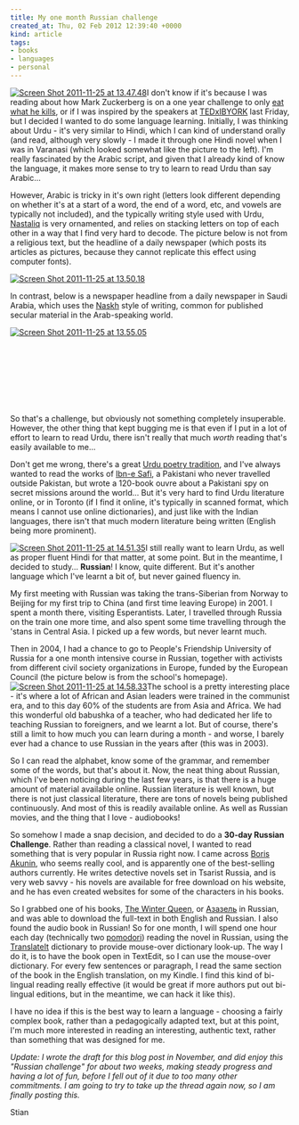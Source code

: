 ```yaml
---
title: My one month Russian challenge
created_at: Thu, 02 Feb 2012 12:39:40 +0000
kind: article
tags:
- books
- languages
- personal
---
```


[![](http://reganmian.net/blog/wp-content/uploads/2011/11/Screen-Shot-2011-11-25-at-13.47.48-.png "Screen Shot 2011-11-25 at 13.47.48")](http://reganmian.net/blog/wp-content/uploads/2011/11/Screen-Shot-2011-11-25-at-13.47.48-.png)I
don't know if it's because I was reading about how Mark Zuckerberg is on
a one year challenge to only [eat what he
kills](http://mashable.com/2011/05/27/mark-zuckerberg-eats-kills/), or
if I was inspired by the speakers at
[TEDxIBYORK](http://tedxibyork.com/) last Friday, but I decided I wanted
to do some language learning. Initially, I was thinking about Urdu -
it's very similar to Hindi, which I can kind of understand orally (and
read, although very slowly - I made it through one Hindi novel when I
was in Varanasi (which looked somewhat like the picture to the left).
I'm really fascinated by the Arabic script, and given that I already
kind of know the language, it makes more sense to try to learn to read
Urdu than say Arabic...

However, Arabic is tricky in it's own right (letters look different
depending on whether it's at a start of a word, the end of a word, etc,
and vowels are typically not included), and the typically writing style
used with Urdu, [Nastaliq](http://en.wikipedia.org/wiki/Nastaliq) is
very ornamented, and relies on stacking letters on top of each other in
a way that I find very hard to decode. The picture below is not from a
religious text, but the headline of a daily newspaper (which posts its
articles as pictures, because they cannot replicate this effect using
computer fonts).

[![](http://reganmian.net/blog/wp-content/uploads/2011/11/Screen-Shot-2011-11-25-at-13.50.18-.png "Screen Shot 2011-11-25 at 13.50.18")](http://reganmian.net/blog/wp-content/uploads/2011/11/Screen-Shot-2011-11-25-at-13.50.18-.png)

In contrast, below is a newspaper headline from a daily newspaper in
Saudi Arabia, which uses the
[Naskh](http://en.wikipedia.org/wiki/Naskh_(script)) style of writing,
common for published secular material in the Arab-speaking world.

[![](http://reganmian.net/blog/wp-content/uploads/2011/11/Screen-Shot-2011-11-25-at-13.55.05-.png "Screen Shot 2011-11-25 at 13.55.05")](http://reganmian.net/blog/wp-content/uploads/2011/11/Screen-Shot-2011-11-25-at-13.55.05-.png)

 

 

 

 

So that's a challenge, but obviously not something completely
insuperable. However, the other thing that kept bugging me is that even
if I put in a lot of effort to learn to read Urdu, there isn't really
that much *worth* reading that's easily available to me...

Don't get me wrong, there's a great [Urdu poetry
tradition](http://en.wikipedia.org/wiki/Urdu_poetry), and I've always
wanted to read the works of [Ibn-e
Safi](http://en.wikipedia.org/wiki/Ibn-e-Safi), a Pakistani who never
travelled outside Pakistan, but wrote a 120-book ouvre about a Pakistani
spy on secret missions around the world... But it's very hard to find
Urdu literature online, or in Toronto (if I find it online, it's
typically in scanned format, which means I cannot use online
dictionaries), and just like with the Indian languages, there isn't that
much modern literature being written (English being more prominent).

[![](http://reganmian.net/blog/wp-content/uploads/2011/11/Screen-Shot-2011-11-25-at-14.51.35-.png "Screen Shot 2011-11-25 at 14.51.35")](http://reganmian.net/blog/wp-content/uploads/2011/11/Screen-Shot-2011-11-25-at-14.51.35-.png)I
still really want to learn Urdu, as well as proper fluent Hindi for that
matter, at some point. But in the meantime, I decided to study...
**Russian**! I know, quite different. But it's another language which
I've learnt a bit of, but never gained fluency in.

My first meeting with Russian was taking the trans-Siberian from Norway
to Beijing for my first trip to China (and first time leaving Europe) in
2001. I spent a month there, visiting Esperantists. Later, I travelled
through Russia on the train one more time, and also spent some time
travelling through the 'stans in Central Asia. I picked up a few words,
but never learnt much.

Then in 2004, I had a chance to go to People's Friendship University of
Russia for a one month intensive course in Russian, together with
activists from different civil society organizations in Europe, funded
by the European Council (the picture below is from the school's
homepage).[![](http://reganmian.net/blog/wp-content/uploads/2011/11/Screen-Shot-2011-11-25-at-14.58.33-.png "Screen Shot 2011-11-25 at 14.58.33")](http://reganmian.net/blog/wp-content/uploads/2011/11/Screen-Shot-2011-11-25-at-14.58.33-.png)The
school is a pretty interesting place - it's where a lot of African and
Asian leaders were trained in the communist era, and to this day 60% of
the students are from Asia and Africa. We had this wonderful old
babushka of a teacher, who had dedicated her life to teaching Russian to
foreigners, and we learnt a lot. But of course, there's still a limit to
how much you can learn during a month - and worse, I barely ever had a
chance to use Russian in the years after (this was in 2003).

So I can read the alphabet, know some of the grammar, and remember some
of the words, but that's about it. Now, the neat thing about Russian,
which I've been noticing during the last few years, is that there is a
huge amount of material available online. Russian literature is well
known, but there is not just classical literature, there are tons of
novels being published continuously. And most of this is readily
available online. As well as Russian movies, and the thing that I love -
audiobooks!

So somehow I made a snap decision, and decided to do a **30-day Russian
Challenge**. Rather than reading a classical novel, I wanted to read
something that is very popular in Russia right now. I came across [Boris
Akunin](http://en.wikipedia.org/wiki/Boris_Akunin), who seems really
cool, and is apparently one of the best-selling authors currently. He
writes detective novels set in Tsarist Russia, and is very web savvy -
his novels are available for free download on his website, and he has
even created websites for some of the characters in his books.

So I grabbed one of his books, [The Winter
Queen](http://www.boris-akunin.com/bk_winterqueen.html), or
[Азазель](http://www.akunin.ru/knigi/fandorin/erast/azazel/) in Russian,
and was able to download the full-text in both English and Russian. I
also found the audio book in Russian! So for one month, I will spend one
hour each day (technically two
[pomodori](http://www.pomodorotechnique.com/)) reading the novel in
Russian, using the
[TranslateIt](http://mac.gettranslateit.com/) dictionary to provide
mouse-over dictionary look-up. The way I do it, is to have the book open
in TextEdit, so I can use the mouse-over dictionary. For every few
sentences or paragraph, I read the same section of the book in the
English translation, on my Kindle. I find this kind of bi-lingual
reading really effective (it would be great if more authors put out
bi-lingual editions, but in the meantime, we can hack it like this).

I have no idea if this is the best way to learn a language - choosing a
fairly complex book, rather than a pedagogically adapted text, but at
this point, I'm much more interested in reading an interesting,
authentic text, rather than something that was designed for me.

*Update: I wrote the draft for this blog post in November, and did enjoy
this "Russian challenge" for about two weeks, making steady progress and
having a lot of fun, before I fell out of it due to too many other
commitments. I am going to try to take up the thread again now, so I am
finally posting this.*

Stian

 
